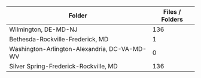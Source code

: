 | Folder                                       |   Files / Folders |
|----------------------------------------------|-------------------|
| Wilmington, DE-MD-NJ                         |               136 |
| Bethesda-Rockville-Frederick, MD             |                 1 |
| Washington-Arlington-Alexandria, DC-VA-MD-WV |                 0 |
| Silver Spring-Frederick-Rockville, MD        |               136 |